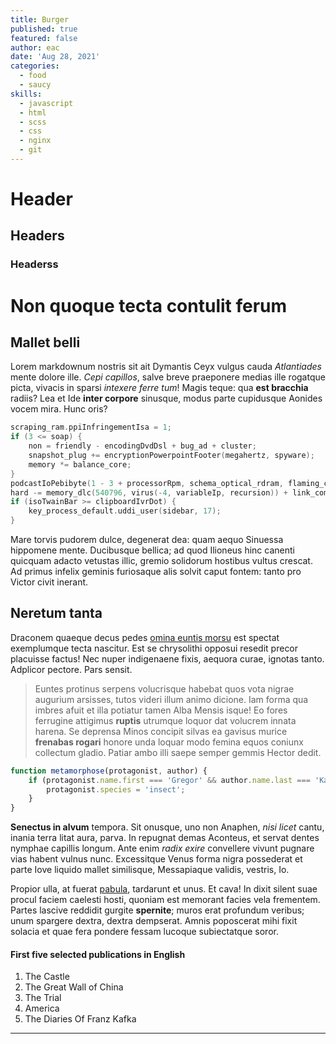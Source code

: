 ```yaml
---
title: Burger
published: true
featured: false
author: eac
date: 'Aug 28, 2021'
categories:
  - food
  - saucy
skills:
  - javascript
  - html
  - scss
  - css
  - nginx
  - git
---
```


# Header

## Headers

### Headerss

# Non quoque tecta contulit ferum

## Mallet belli

Lorem markdownum nostris sit ait Dymantis Ceyx vulgus cauda _Atlantiades_ mente
dolore ille. _Cepi capillos_, salve breve praeponere medias ille rogatque picta,
vivacis in sparsi _intexere ferre tum_! Magis teque: qua **est bracchia**
radiis? Lea et Ide **inter corpore** sinusque, modus parte cupidusque Aonides
vocem mira. Hunc oris?

```c
scraping_ram.ppiInfringementIsa = 1;
if (3 <= soap) {
	non = friendly - encodingDvdDsl + bug_ad + cluster;
	snapshot_plug += encryptionPowerpointFooter(megahertz, spyware);
	memory *= balance_core;
}
podcastIoPebibyte(1 - 3 + processorRpm, schema_optical_rdram, flaming_character);
hard -= memory_dlc(540796, virus(-4, variableIp, recursion)) + link_computer(3, rasterBios * 2);
if (isoTwainBar >= clipboardIvrDot) {
	key_process_default.uddi_user(sidebar, 17);
}
```

Mare torvis pudorem dulce, degenerat dea: quam aequo Sinuessa hippomene mente.
Ducibusque bellica; ad quod Ilioneus hinc canenti quicquam adacto vetustas
illic, gremio solidorum hostibus vultus crescat. Ad primus infelix geminis
furiosaque alis solvit caput fontem: tanto pro Victor civit inerant.

## Neretum tanta

Draconem quaeque decus pedes [omina euntis morsu](http://maximatemperie.net/)
est spectat exemplumque tecta nascitur. Est se chrysolithi opposui resedit
precor placuisse factus! Nec nuper indigenaene fixis, aequora curae, ignotas
tanto. Adplicor pectore. Pars sensit.

> Euntes protinus serpens volucrisque habebat quos vota nigrae augurium
> arsisses, tutos videri illum animo dicione. Iam forma qua imbres afuit et illa
> potiatur tamen Alba Mensis isque! Eo fores ferrugine attigimus **ruptis**
> utrumque loquor dat volucrem innata harena. Se deprensa Minos concipit silvas
> ea gavisus murice **frenabas rogari** honore unda loquar modo femina equos
> coniunx collectum gladio. Patiar ambo illi saepe semper gemmis Hector dedit.

```js
function metamorphose(protagonist, author) {
	if (protagonist.name.first === 'Gregor' && author.name.last === 'Kafka') {
		protagonist.species = 'insect';
	}
}
```

**Senectus in alvum** tempora. Sit onusque, uno non Anaphen, _nisi licet_ cantu,
inania terra litat aura, parva. In repugnat demas Aconteus, et servat dentes
nymphae capillis longum. Ante enim _radix exire_ convellere vivunt pugnare vias
habent vulnus nunc. Excessitque Venus forma nigra possederat et parte Iove
liquido mallet similisque, Messapiaque validis, vestris, Io.

Propior ulla, at fuerat [pabula](http://naresque.net/nympharum.aspx), tardarunt
et unus. Et cava! In dixit silent suae procul faciem caelesti hosti, quoniam est
memorant facies vela frementem. Partes lascive reddidit gurgite **spernite**;
muros erat profundum veribus; unum spargere dextra, dextra dempserat. Amnis
poposcerat mihi fixit solacia et quae fera pondere fessam lucoque subiectatque
soror.

#### First five selected publications in English

1. The Castle
2. The Great Wall of China
3. The Trial
4. America
5. The Diaries Of Franz Kafka

---
